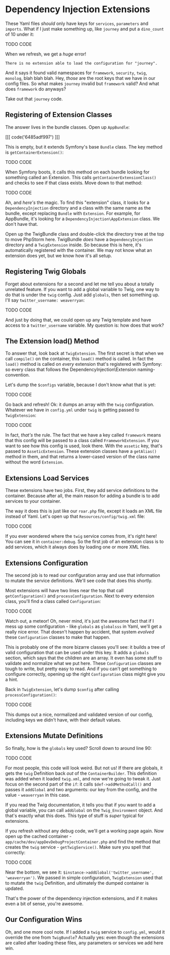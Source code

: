 # Dependency Injection Extensions

These Yaml files *should* only have keys for `services`, `parameters` and
`imports`. What if I just make something up, like `journey` and put a
`dino_count` of 10 under it:

TODO CODE

When we refresh, we get a *huge* error!

    There is no extension able to load the configuration for "journey".

And it says it found valid namespaces for `framework`, `security`, `twig`,
`monolog`, blah blah blah. Hey, *those* are the root keys that we have in
our config files. So what makes `journey` invalid but `framework` valid?
And what does `framework` do anyways?

Take out that `journey` code.

## Registering of Extension Classes

The answer lives in the bundle classes. Open up `AppBundle`:

[[[ code('6485adf997') ]]]

This is empty, but it extends Symfony's base `Bundle` class. The key method
is `getContainerExtension()`:

TODO CODE

When Symfony boots, it calls this method on each bundle looking for something
called an Extension. This calls `getContainerExtensionClass()` and checks
to see if that class exists. Move down to that method:

TODO CODE

Ah, and *here's* the magic. To find this "extension" class, it looks for
a `DependencyInjection` directory and a class with the same name as the bundle,
except replacing `Bundle` with `Extension`. For example, for AppBundle, it's
looking for a `DependencyInjection\AppExtension` class. We don't have that.

Open up the TwigBundle class and double-click the directory tree at the top
to move PhpStorm here. TwigBundle *does* have a `DependencyInjection`
directory and a `TwigExtension` inside. So because this is here, it's automatically
registered with the container. We may not know what an extension does yet,
but we know how it's all setup.

## Registering Twig Globals

Forget about extensions for a second and let me tell you about a totally
unrelated feature. If you want to add a global variable to Twig, one way
to do that is under the `twig` config. Just add `globals`, then set something
up. I'll say `twitter_username: weaverryan`:

TODO CODE

And just by doing that, we could open up any Twig template and have access
to a `twitter_username` variable. My question is: how does that work?

## The Extension load() Method

To answer that, look back at `TwigExtension`. The first secret is that when
we call `compile()` on the container, this `load()` method is called. In
fact the `load()` method is called on *every* extension that's registered
with Symfony: so every class that follows the DependencyInjection\Extension
naming-convention.

Let's dump the `$configs` variable, because I don't know what that is yet:

TODO CODE

Go back and refresh! Ok: it dumps an array with the `twig` configuration.
Whatever we have in `config.yml` under `twig` is getting passed to `TwigExtension`:

TODO CODE

In fact, *that's* the rule. The fact that we have a key called `framework`
means that this config will be passed to a class called `FrameworkExtension`.
If you want to see how this config is used, look there. With the `assetic`
key, that's passed to `AsseticExtension`. These extension classes have a
`getAlias()` method in them, and that returns a lower-cased version of
the class name without the word `Extension`.

## Extensions Load Services

These extensions have two jobs. First, they add service definitions to the
container. Because after all, the main reason for adding a bundle is to add
services to your container.

The way it does this is just like our `roar.php` file, except it loads an
XML file instead of Yaml. Let's open up that `Resources/config/twig.xml`
file:

TODO CODE

If you ever wondered where the `twig` service comes from, it's right here!
You can see it in `container:debug`. So the first job of an extension class
is to add services, which it always does by loading one or more XML files.

## Extensions Configuration

The second job is to read our configuration array and use that information
to mutate the service definitions. We'll see code that does this shortly.

Most extensions will have two lines near the top that call `getConfiguration()`
and `processConfiguration`. Next to every extension class, you'll find a
class called `Configuration`:

TODO CODE

Watch out, a meteor! Oh, never mind, it's just the awesome fact that if I
mess up some configuration - like `globals` as `globalsss` in Yaml, we'll
get a really nice error. That doesn't happen by accident, that system *evolved*
these `Configuration` classes to make that happen.

This is probably one of the more bizarre classes you'll see: it builds a
tree of valid configuration that can be used under this key. It adds a `globals`
section, which says that the children are an array. It even has some stuff
to validate and normalize what we put here. These `Configuration` classes
are tough to write, but pretty easy to read. And if you can't get something
to configure correctly, opening up the right `Configuration` class might
give you a hint.

Back in `TwigExtension`, let's dump `$config` after calling `processConfiguration()`:

TODO CODE

This dumps out a nice, normalized and validated version of our config, including
keys we didn't have, with their default values. 

## Extensions Mutate Definitions

So finally, how is the `globals` key used? Scroll down to around line 90:

TODO CODE

For most people, this code will look weird. But not us! If there are globals,
it gets the `twig` Definition back *out* of the `ContainerBuilder`. This
definition was added when it loaded `twig.xml`, and now we're going to tweak
it. Just focus on the second part of the `if`: it calls `$def->addMethodCall()`
and passes it `addGlobal` and two arguments: our key from the config, and
the value - `weaverryan` in this case.

If you read the Twig documentation, it tells you that if you want to add
a global variable, you can call `addGlobal` on the `Twig_Environment` object.
And that's exactly what this does. This type of stuff is *super* typical
for extensions.

If you refresh without any debug code, we'll get a working page again. Now
open up the cached container - `app/cache/dev/appDevDebugProjectContainer.php`
and find the method that creates the `twig` service - `getTwigService()`.
Make sure you spell that correctly:

TODO CODE

Near the bottom, we see it: `$instance->addGlobal('twitter_username', 'weaverryan')`.
We passed in simple configuration, `TwigExtension` used that to mutate the
`twig` Definition, and ultimately the dumped container is updated. 

That's the power of the dependency injection extensions, and if it makes
even a bit of sense, you're awesome.

## Our Configuration Wins

Oh, and one more cool note. If I added a `twig` service to `config.yml`,
would it override the one from `TwigBundle`? Actually yes: even though the
extensions are called after loading these files, any parameters or services
we add here win.
